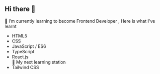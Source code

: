## Hi there 👋
🌱 I’m currently learning to become Frontend Developer
, Here is what I've learnt
  - HTML5
  - CSS
  - JavaScript / ES6
  - TypeScript
  - React.js  <br>
🤔 My next learning station
  - Tailwind CSS
<!--
**Kawfang-ThTn/Kawfang-ThTn** is a ✨ _special_ ✨ repository because its `README.md` (this file) appears on your GitHub profile.

Here are some ideas to get you started:

- 🔭 I’m currently working on ...
- 🌱 I’m currently learning ...
- 👯 I’m looking to collaborate on ...
- 🤔 I’m looking for help with ...
- 💬 Ask me about ...
- 📫 How to reach me: ...
- 😄 Pronouns: ...
- ⚡ Fun fact: ...
-->
